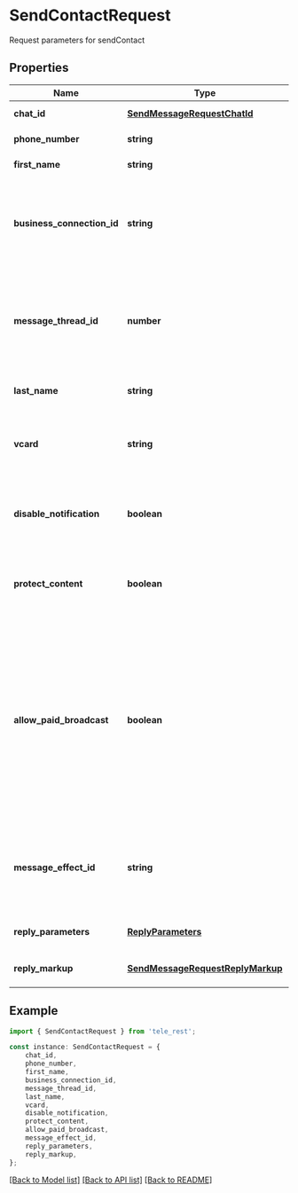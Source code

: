 # SendContactRequest

Request parameters for sendContact

## Properties

Name | Type | Description | Notes
------------ | ------------- | ------------- | -------------
**chat_id** | [**SendMessageRequestChatId**](SendMessageRequestChatId.md) |  | [default to undefined]
**phone_number** | **string** | Contact\&#39;s phone number | [default to undefined]
**first_name** | **string** | Contact\&#39;s first name | [default to undefined]
**business_connection_id** | **string** | Unique identifier of the business connection on behalf of which the message will be sent | [optional] [default to undefined]
**message_thread_id** | **number** | Unique identifier for the target message thread (topic) of the forum; for forum supergroups only | [optional] [default to undefined]
**last_name** | **string** | Contact\&#39;s last name | [optional] [default to undefined]
**vcard** | **string** | Additional data about the contact in the form of a [vCard](https://en.wikipedia.org/wiki/VCard), 0-2048 bytes | [optional] [default to undefined]
**disable_notification** | **boolean** | Sends the message [silently](https://telegram.org/blog/channels-2-0#silent-messages). Users will receive a notification with no sound. | [optional] [default to undefined]
**protect_content** | **boolean** | Protects the contents of the sent message from forwarding and saving | [optional] [default to undefined]
**allow_paid_broadcast** | **boolean** | Pass *True* to allow up to 1000 messages per second, ignoring [broadcasting limits](https://core.telegram.org/bots/faq#how-can-i-message-all-of-my-bot-39s-subscribers-at-once) for a fee of 0.1 Telegram Stars per message. The relevant Stars will be withdrawn from the bot\&#39;s balance | [optional] [default to undefined]
**message_effect_id** | **string** | Unique identifier of the message effect to be added to the message; for private chats only | [optional] [default to undefined]
**reply_parameters** | [**ReplyParameters**](ReplyParameters.md) |  | [optional] [default to undefined]
**reply_markup** | [**SendMessageRequestReplyMarkup**](SendMessageRequestReplyMarkup.md) |  | [optional] [default to undefined]

## Example

```typescript
import { SendContactRequest } from 'tele_rest';

const instance: SendContactRequest = {
    chat_id,
    phone_number,
    first_name,
    business_connection_id,
    message_thread_id,
    last_name,
    vcard,
    disable_notification,
    protect_content,
    allow_paid_broadcast,
    message_effect_id,
    reply_parameters,
    reply_markup,
};
```

[[Back to Model list]](../README.md#documentation-for-models) [[Back to API list]](../README.md#documentation-for-api-endpoints) [[Back to README]](../README.md)
